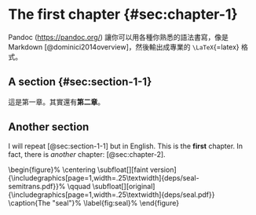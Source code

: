 # The first chapter {#sec:chapter-1}

Pandoc (https://pandoc.org/) 讓你可以用各種你熟悉的語法書寫，像是 Markdown [@dominici2014overview]，然後輸出成專業的 `\LaTeX`{=latex} 格式。

## A section {#sec:section-1-1}

這是第一章。其實還有**第二章**。

## Another section

I will repeat [@sec:section-1-1] but in English. This is the **first** chapter. In fact, there is *another* chapter: [@sec:chapter-2].

\begin{figure}%
  \centering
  \subfloat[][faint version]{\includegraphics[page=1,width=.25\textwidth]{deps/seal-semitrans.pdf}}%
  \qquad
  \subfloat[][original]{\includegraphics[page=1,width=.25\textwidth]{deps/seal.pdf}}
  \caption{The "seal"}%
  \label{fig:seal}%
\end{figure}
